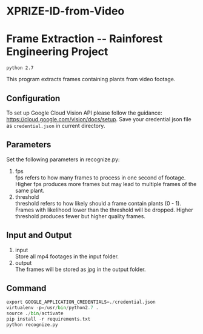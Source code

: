 # XPRIZE-ID-from-Video

# Frame Extraction -- Rainforest Engineering Project

`python 2.7`

This program extracts frames containing plants from video footage.

## Configuration

To set up Google Cloud Vision API please follow the guidance: https://cloud.google.com/vision/docs/setup. Save your credential json file as `credential.json` in current directory.

## Parameters

Set the following parameters in recognize.py:

1. fps  
   fps refers to how many frames to process in one second of footage. Higher fps produces more frames but may lead to multiple frames of the same plant.
2. threshold  
   threshold refers to how likely should a frame contain plants (0 - 1). Frames with likelihood lower than the threshold will be dropped. Higher threshold produces fewer but higher quality frames.

## Input and Output

1. input  
   Store all mp4 footages in the input folder.
2. output  
   The frames will be stored as jpg in the output folder.


## Command

```py
export GOOGLE_APPLICATION_CREDENTIALS=./credential.json
virtualenv -p=/usr/bin/python2.7 .
source ./bin/activate
pip install -r requirements.txt
python recognize.py
```
